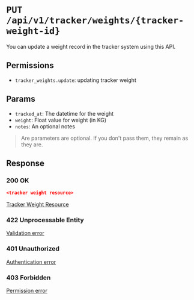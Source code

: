 # `PUT /api/v1/tracker/weights/{tracker-weight-id}`
You can update a weight record in the tracker system using this API.


## Permissions

- `tracker_weights.update`: updating tracker weight

## Params

- `tracked_at`: The datetime for the weight
- `weight`: Float value for weight (in KG)
- `notes`: An optional notes

> Are parameters are optional. If you don't pass them, they remain as they are.

## Response

### 200 OK
```json
<tracker weight resource>
```

[Tracker Weight Resource](tracker_weight_resource.md)

### 422 Unprocessable Entity
[Validation error](../../_globals/validation-errors.md)

### 401 Unauthorized
[Authentication error](../../_globals/authentication-errors.md)

### 403 Forbidden
[Permission error](../../_globals/permission-errors.md)

